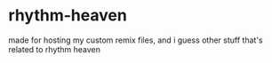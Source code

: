# rhythm-heaven
made for hosting my custom remix files, and i guess other stuff that's related to rhythm heaven
